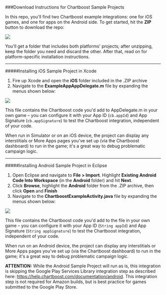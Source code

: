 ###Download Instructions for Chartboost Sample Projects

In this repo, you'll find two Chartboost example integrations: one for iOS games, and one for apps on the Android side. To get started, hit the **ZIP** button to download the repo:

<img src="https://s3.amazonaws.com/chartboost/help_assets/client-examples1.jpeg" />

You'll get a folder that includes both platforms' projects; after unzipping, keep the folder you need and discard the other. After that, read on for platform-specific installation instructions.

---
#####Installing iOS Sample Project in Xcode

1. Fire up Xcode and open the **iOS** folder included in the .ZIP archive
2. Navigate to the **ExampleAppAppDelegate.m** file by expanding the menus shown below:

<img src="https://s3.amazonaws.com/chartboost/help_assets/client-examples2.jpeg" />

This file contains the Chartboost code you'd add to AppDelegate.m in your own game &ndash; you can configure it with your App ID (`cb.appId`) and App Signature (`cb.appSignature`) to test the Chartboost integration, independent of your code. 

When run in Simulator or on an iOS device, the project can display any interstitials or More Apps pages you've set up (via the Chartboost dashboard) to run in the game; it's a great way to debug problematic campaign logic.

---
#####Installing Android Sample Project in Eclipse

1. Open Eclipse and navigate to **File > Import**. Highlight **Existing Android Code Into Workspace** (in the **Android** folder) and hit **Next**.
2. Click **Browse**, highlight the **Android** folder from the .ZIP archive, then click **Open** and **Finish**
3. Navigate to the **ChartboostExampleActivity.java** file by expanding the menus shown below:

<img src="https://s3.amazonaws.com/chartboost/help_assets/client-examples4.jpeg" />

This file contains the Chartboost code you'd add to the file in your own game &ndash; you can configure it with your App ID (`String appId`) and App Signature (`String appSignature`) to test the Chartboost integration, independent of your code. 

When run on an Android device, the project can display any interstitials or More Apps pages you've set up (via the Chartboost dashboard) to run in the game; it's a great way to debug problematic campaign logic.

**ATTENTION:** While the Android Sample Project will run as is, this integration is skipping the Google Play Services Library integration step as described here: https://help.chartboost.com/documentation/android. This integration step is not required for Amazon builds, but is best practice for games submitted to the Google Play Store.